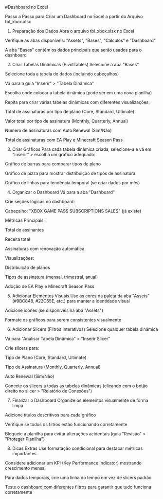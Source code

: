 #Dashboard no Excel

Passo a Passo para Criar um Dashboard no Excel a partir do Arquivo tbl_xbox.xlsx
1. Preparação dos Dados
Abra o arquivo tbl_xbox.xlsx no Excel

Verifique as abas disponíveis: "Assets", "Bases", "Cálculos" e "Dashboard"

A aba "Bases" contém os dados principais que serão usados para o dashboard

2. Criar Tabelas Dinâmicas (PivotTables)
Selecione a aba "Bases"

Selecione toda a tabela de dados (incluindo cabeçalhos)

Vá para a guia "Inserir" > "Tabela Dinâmica"

Escolha onde colocar a tabela dinâmica (pode ser em uma nova planilha)

Repita para criar várias tabelas dinâmicas com diferentes visualizações:

Total de assinaturas por tipo de plano (Core, Standard, Ultimate)

Valor total por tipo de assinatura (Monthly, Quarterly, Annual)

Número de assinaturas com Auto Renewal (Sim/Não)

Total de assinaturas com EA Play e Minecraft Season Pass

3. Criar Gráficos
Para cada tabela dinâmica criada, selecione-a e vá em "Inserir" > escolha um gráfico adequado:

Gráfico de barras para comparar tipos de plano

Gráfico de pizza para mostrar distribuição de tipos de assinatura

Gráfico de linhas para tendência temporal (se criar dados por mês)

4. Organizar o Dashboard
Vá para a aba "Dashboard"

Crie seções lógicas no dashboard:

Cabeçalho: "XBOX GAME PASS SUBSCRIPTIONS SALES" (já existe)

Métricas Principais:

Total de assinantes

Receita total

Assinaturas com renovação automática

Visualizações:

Distribuição de planos

Tipos de assinatura (mensal, trimestral, anual)

Adoção de EA Play e Minecraft Season Pass

5. Adicionar Elementos Visuais
Use as cores da paleta da aba "Assets" (#9BC848, #22C55E, etc.) para manter a identidade visual

Adicione ícones (se disponíveis na aba "Assets")

Formate os gráficos para serem consistentes visualmente

6. Adicionar Slicers (Filtros Interativos)
Selecione qualquer tabela dinâmica

Vá para "Analisar Tabela Dinâmica" > "Inserir Slicer"

Crie slicers para:

Tipo de Plano (Core, Standard, Ultimate)

Tipo de Assinatura (Monthly, Quarterly, Annual)

Auto Renewal (Sim/Não)

Conecte os slicers a todas as tabelas dinâmicas (clicando com o botão direito no slicer > "Relatório de Conexões")

7. Finalizar o Dashboard
Organize os elementos visualmente de forma limpa

Adicione títulos descritivos para cada gráfico

Verifique se todos os filtros estão funcionando corretamente

Bloqueie a planilha para evitar alterações acidentais (guia "Revisão" > "Proteger Planilha")

8. Dicas Extras
Use formatação condicional para destacar métricas importantes

Considere adicionar um KPI (Key Performance Indicator) mostrando crescimento mensal

Para dados temporais, crie uma linha do tempo em vez de slicers padrão

Teste o dashboard com diferentes filtros para garantir que tudo funciona corretamente


